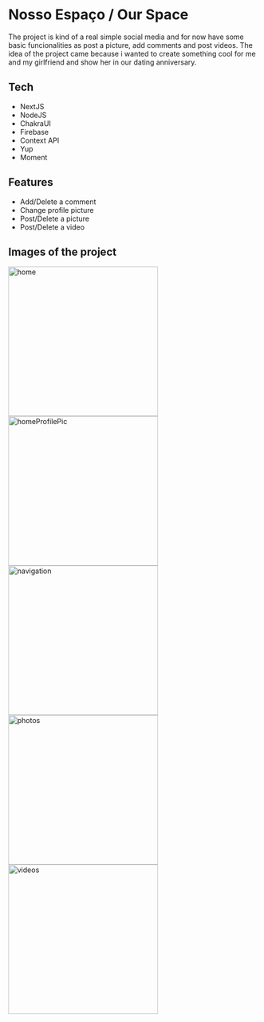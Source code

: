 # Nosso Espaço / Our Space
The project is kind of a real simple social media and for now have some basic funcionalities as post a picture, add comments and post videos. The idea of the project came because i wanted to create something cool for me and my girlfriend and show her in our dating anniversary.

## Tech
- NextJS
- NodeJS
- ChakraUI
- Firebase
- Context API
- Yup
- Moment

## Features
- Add/Delete a comment
- Change profile picture
- Post/Delete a picture
- Post/Delete a video

## Images of the project
<div display='flex'>
  <div>
    <img alt="home" src="https://user-images.githubusercontent.com/74067292/168499734-a3c29f53-3848-4fc4-941b-302ecb5fdfac.jpeg" width="300">
    <img alt="homeProfilePic" src="https://user-images.githubusercontent.com/74067292/168499836-3145e1c4-bb81-484c-baf1-43fb74f4a5a1.jpeg" width="300">
    <img alt="navigation" src="https://user-images.githubusercontent.com/74067292/168499853-a5c57dde-ef72-4e41-a59a-99e70a0a872a.jpeg" width="300">
    <img alt="photos" src="https://user-images.githubusercontent.com/74067292/168499858-d262988a-1fd6-4719-8297-2515789d879c.jpeg" width="300">
    <img alt="videos" src="https://user-images.githubusercontent.com/74067292/168499862-86db8447-3dcc-49ae-b8d1-822529c8115f.jpeg" width="300">
  </div>
</div>







